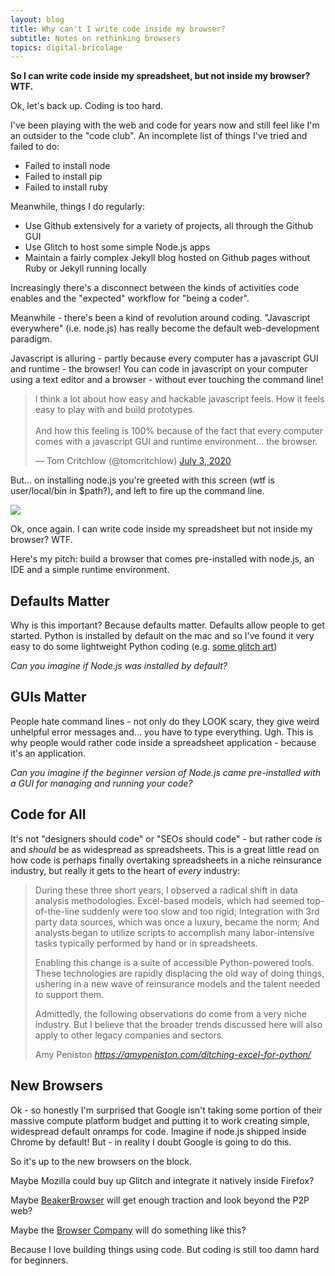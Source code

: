 ```yaml
---
layout: blog
title: Why can't I write code inside my browser?
subtitle: Notes on rethinking browsers
topics: digital-bricolage
---
```


**So I can write code inside my spreadsheet, but not inside my browser? WTF.**

Ok, let's back up. Coding is too hard.

I've been playing with the web and code for years now and still feel like I'm an outsider to the "code club". An incomplete list of things I've tried and failed to do:

- Failed to install node
- Failed to install pip
- Failed to install ruby

Meanwhile, things I do regularly:

- Use Github extensively for a variety of projects, all through the Github GUI
- Use Glitch to host some simple Node.js apps
- Maintain a fairly complex Jekyll blog hosted on Github pages without Ruby or Jekyll running locally

Increasingly there's a disconnect between the kinds of activities code enables and the "expected" workflow for "being a coder".

Meanwhile - there's been a kind of revolution around coding. "Javascript everywhere" (i.e. node.js) has really become the default web-development paradigm.

Javascript is alluring - partly because every computer has a javascript GUI and runtime - the browser! You can code in javascript on your computer using a text editor and a browser - without ever touching the command line!

<blockquote class="twitter-tweet"><p lang="en" dir="ltr">I think a lot about how easy and hackable javascript feels. How it feels easy to play with and build prototypes.<br><br>And how this feeling is 100% because of the fact that every computer comes with a javascript GUI and runtime environment... the browser.</p>&mdash; Tom Critchlow (@tomcritchlow) <a href="https://twitter.com/tomcritchlow/status/1278878761681686530?ref_src=twsrc%5Etfw">July 3, 2020</a></blockquote> <script async src="https://platform.twitter.com/widgets.js" charset="utf-8"></script>

But... on installing node.js you're greeted with this screen (wtf is user/local/bin in $path?), and left to fire up the command line.

![](/images/node-install.png)

Ok, once again. I can write code inside my spreadsheet but not inside my browser? WTF.

Here's my pitch: build a browser that comes pre-installed with node.js, an IDE and a simple runtime environment.

## Defaults Matter

Why is this important? Because defaults matter. Defaults allow people to get started. Python is installed by default on the mac and so I've found it very easy to do some lightweight Python coding (e.g. [some glitch art](https://sepiabrown.github.io/2017/11/07/privacy-glitch/))

*Can you imagine if Node.js was installed by default?*

## GUIs Matter

People hate command lines - not only do they LOOK scary, they give weird unhelpful error messages and... you have to type everything. Ugh. This is why people would rather code inside a spreadsheet application - because it's an application.

*Can you imagine if the beginner version of Node.js came pre-installed with a GUI for managing and running your code?*

## Code for All

It's not "designers should code" or "SEOs should code" - but rather code *is* and *should* be as widespread as spreadsheets. This is a great little read on how code is perhaps finally overtaking spreadsheets in a niche reinsurance industry, but really it gets to the heart of *every* industry:

<blockquote class="quoteback" darkmode="" data-title="Ditching%20Excel%20for%20Python%20-%20Lessons%20Learned%20from%20a%20Legacy%20Industry%20-%20Amy%20Peniston" data-author="Amy Peniston" cite="https://amypeniston.com/ditching-excel-for-python/">
<p>During these three short years, I observed a radical shift in data analysis methodologies. Excel-based models, which had seemed top-of-the-line suddenly were too slow and too rigid; Integration with 3rd party data sources, which was once a luxury, became the norm; And analysts began to utilize scripts to accomplish many labor-intensive tasks typically performed by hand or in spreadsheets.</p>

<p>Enabling this change is a suite of accessible Python-powered tools. These technologies are rapidly displacing the old way of doing things, ushering in a new wave of reinsurance models and the talent needed to support them.</p>

<p>Admittedly, the following observations do come from a very niche industry. But I believe that the broader trends discussed here will also apply to other legacy companies and sectors.</p>
<footer>Amy Peniston <cite><a href="https://amypeniston.com/ditching-excel-for-python/">https://amypeniston.com/ditching-excel-for-python/</a></cite></footer>
</blockquote>
<script note="" src="https://cdn.jsdelivr.net/gh/Blogger-Peer-Review/quotebacks@1/quoteback.js"></script>

## New Browsers

Ok - so honestly I'm surprised that Google isn't taking some portion of their massive compute platform budget and putting it to work creating simple, widespread default onramps for code. Imagine if node.js shipped inside Chrome by default! But - in reality I doubt Google is going to do this.

So it's up to the new browsers on the block.

Maybe Mozilla could buy up Glitch and integrate it natively inside Firefox?

Maybe [BeakerBrowser](https://beakerbrowser.com/) will get enough traction and look beyond the P2P web?

Maybe the [Browser Company](https://thebrowser.company/) will do something like this?

Because I love building things using code. But coding is still too damn hard for beginners.
